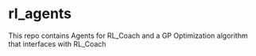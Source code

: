 # rl_agents
This repo contains Agents for RL_Coach and a GP Optimization algorithm that interfaces with RL_Coach

